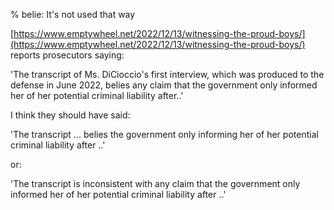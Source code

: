 % belie: It's not used that way

[https://www.emptywheel.net/2022/12/13/witnessing-the-proud-boys/](https://www.emptywheel.net/2022/12/13/witnessing-the-proud-boys/)
reports prosecutors saying:

'The transcript of Ms. DiCioccio's first interview, which was produced to the defense in June 2022, belies any claim that the government only informed her of her potential criminal liability after..'

I think they should have said:

'The transcript ... belies the government only informing her of her potential criminal liability after ..'

or:

'The transcript is inconsistent with any claim that the government only informed her of her potential criminal liability after ..'

